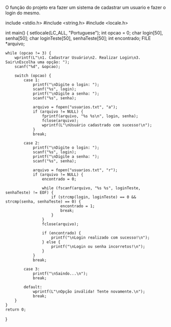O função do projeto era fazer um sistema de cadastrar um usuario e fazer o login do mesmo.


include <stdio.h>
#include <string.h>
#include <locale.h>

int main() {
    setlocale(LC_ALL, "Portuguese");
    int opcao = 0;
    char login[50], senha[50];
    char loginTeste[50], senhaTeste[50];
    int encontrado;
    FILE *arquivo;

    while (opcao != 3) {
        wprintf(L"\n1. Cadastrar Usuário\n2. Realizar Login\n3. Sair\nEscolha uma opção: ");
        scanf("%d", &opcao);

        switch (opcao) {
            case 1:
                printf("\nDigite o login: ");
                scanf("%s", login);
                printf("\nDigite a senha: ");
                scanf("%s", senha);

                arquivo = fopen("usuarios.txt", "a");
                if (arquivo != NULL) {
                    fprintf(arquivo, "%s %s\n", login, senha);
                    fclose(arquivo);
                    wprintf(L"\nUsuário cadastrado com sucesso!\n");
                }
                break;

            case 2:
                printf("\nDigite o login: ");
                scanf("%s", login);
                printf("\nDigite a senha: ");
                scanf("%s", senha);

                arquivo = fopen("usuarios.txt", "r");
                if (arquivo != NULL) {
                    encontrado = 0;

                    while (fscanf(arquivo, "%s %s", loginTeste, senhaTeste) != EOF) {
                        if (strcmp(login, loginTeste) == 0 && strcmp(senha, senhaTeste) == 0) {
                            encontrado = 1;
                            break;
                        }
                    }
                    fclose(arquivo);
                    
                    if (encontrado) {
                        printf("\nLogin realizado com sucesso!\n");
                    } else {
                        printf("\nLogin ou senha incorretos!\n");
                    }
                }
                break;

            case 3:
                printf("\nSaindo...\n");
                break;

            default:
                wprintf(L"\nOpção inválida! Tente novamente.\n");
                break;
        }
    }
    return 0;
}
